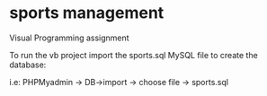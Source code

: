 # sports management
Visual Programming assignment

To run the vb project import the sports.sql MySQL file to create the database:

i.e: PHPMyadmin -> DB->import -> choose file -> sports.sql
